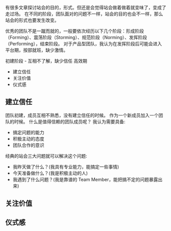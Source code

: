有很多文章探讨站会的目的，形式。但还是会觉得站会做着做着就变味了，变成了走过场。
在不同的阶段，团队面对的问题不一样，站会的目的也会不一样，那么站会的形式也要发生改变。

优秀的团队不是一蹴而就的，一般要依次经历以下几个阶段：形成阶段（Forming）、震荡阶段（Storming）、规范阶段（Norming）、发挥阶段（Performing），结束阶段。
对于产品型团队，我认为在发挥阶段后可能会进入平台期，按部就班，缺少激情。

初建阶段 - 互相不了解，缺少信任
高效期

* 建立信任 
* 关注价值
* 仪式感


## 建立信任
团队初建，成员互相不熟悉，没有建立信任的时候。
作为一个新成员加入一个团队的时候。
什么是值得信赖的团队成员呢？
我认为需要具备:
* 搞定问题的能力
* 积极主动的态度
* 团队合作的意识

经典的站会三大问题就可以解决这个问题:
* 我昨天做了什么？(我具有专业能力，能搞定一些事情)
* 今天准备做什么？(我是积极主动的人)
* 我遇到了什么问题？(我是靠谱的 Team Member，能把搞不定的问题暴露出来)

## 关注价值

## 仪式感
